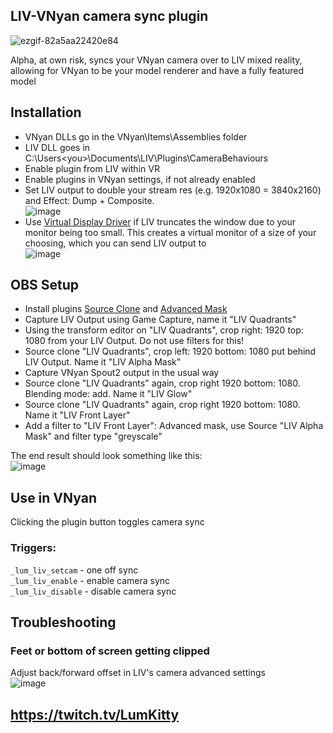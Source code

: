 ## LIV-VNyan camera sync plugin

![ezgif-82a5aa22420e84](https://github.com/user-attachments/assets/dcdc99ee-3f80-4e9f-bb56-4fcd5e13ef3b)

Alpha, at own risk, syncs your VNyan camera over to LIV mixed reality, allowing for VNyan to be your model renderer and have a fully featured model

## Installation  
* VNyan DLLs go in the VNyan\Items\Assemblies folder  
* LIV DLL goes in C:\Users\<you>\Documents\LIV\Plugins\CameraBehaviours  
* Enable plugin from LIV within VR  
* Enable plugins in VNyan settings, if not already enabled  
* Set LIV output to double your stream res (e.g. 1920x1080 = 3840x2160) and Effect: Dump + Composite.  
![image](https://github.com/user-attachments/assets/f23fd6c9-fea4-4aca-a71c-60b4bcf9a386)
* Use [Virtual Display Driver](https://github.com/VirtualDrivers/Virtual-Display-Driver) if LIV truncates the window due to your monitor being too small. This creates a virtual monitor of a size of your choosing, which you can send LIV output to  
![image](https://github.com/user-attachments/assets/6eba1d67-3951-4e32-8e40-46c33564a0e5)

## OBS Setup
* Install plugins [Source Clone](https://obsproject.com/forum/resources/source-clone.1632/) and [Advanced Mask](https://obsproject.com/forum/resources/advanced-masks.1856/)  
* Capture LIV Output using Game Capture, name it "LIV Quadrants"  
* Using the transform editor on "LIV Quadrants", crop right: 1920 top: 1080 from your LIV Output. Do not use filters for this!  
* Source clone "LIV Quadrants", crop left: 1920 bottom: 1080 put behind LIV Output. Name it "LIV Alpha Mask"  
* Capture VNyan Spout2 output in the usual way  
* Source clone "LIV Quadrants" again, crop right 1920 bottom: 1080. Blending mode: add. Name it "LIV Glow"  
* Source clone "LIV Quadrants" again, crop right 1920 bottom: 1080. Name it "LIV Front Layer"
* Add a filter to "LIV Front Layer": Advanced mask, use Source "LIV Alpha Mask" and filter type "greyscale"  

The end result should look something like this:  
![image](https://github.com/user-attachments/assets/112250d1-3203-4a98-a06d-a98a56ece377)

## Use in VNyan
Clicking the plugin button toggles camera sync  
### Triggers:  
```_lum_liv_setcam``` - one off sync  
```_lum_liv_enable``` - enable camera sync  
```_lum_liv_disable``` - disable camera sync  

## Troubleshooting
### Feet or bottom of screen getting clipped  
Adjust back/forward offset in LIV's camera advanced settings  
![image](https://github.com/user-attachments/assets/d5d2ff5d-146f-429b-8996-0d1c3972cbaa)


## https://twitch.tv/LumKitty
